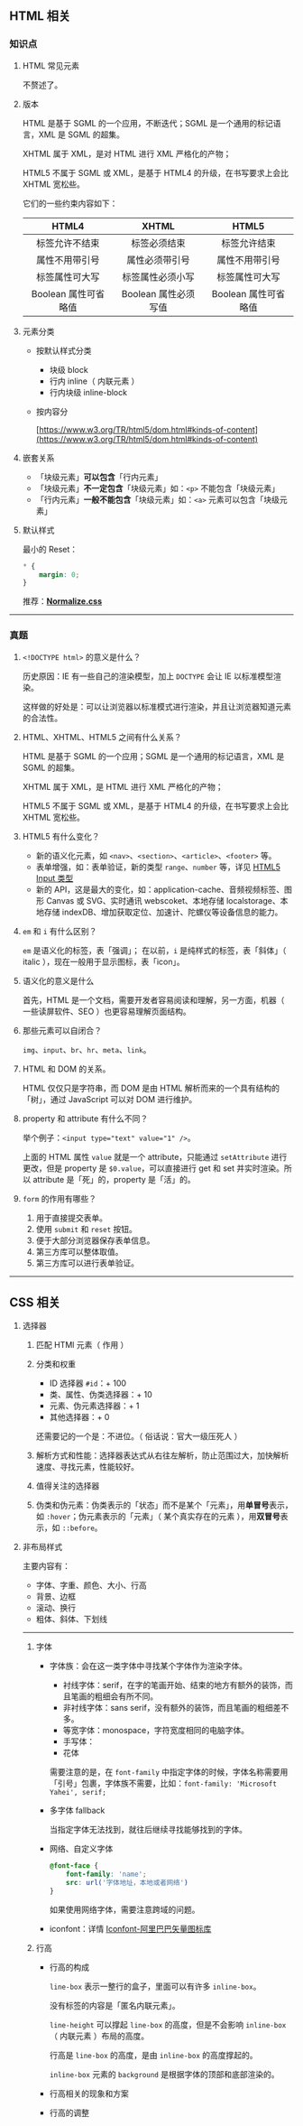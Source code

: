 ## HTML 相关

### 知识点

1. HTML 常见元素

    不赘述了。

2. 版本

    HTML 是基于 SGML 的一个应用，不断迭代；SGML 是一个通用的标记语言，XML 是 SGML 的超集。

    XHTML 属于 XML，是对 HTML 进行 XML 严格化的产物；

    HTML5 不属于 SGML 或 XML，是基于 HTML4 的升级，在书写要求上会比 XHTML 宽松些。

    它们的一些约束内容如下：

    |        HTML4         |        XHTML         |        HTML5         |
    | :------------------: | :------------------: | :------------------: |
    |    标签允许不结束    |     标签必须结束     |     标签允许结束     |
    |    属性不用带引号    |    属性必须带引号    |    属性不用带引号    |
    |    标签属性可大写    |   标签属性必须小写   |    标签属性可大写    |
    | Boolean 属性可省略值 | Boolean 属性必须写值 | Boolean 属性可省略值 |

3. 元素分类

    - 按默认样式分类
        - 块级 block
        - 行内 inline（ 内联元素 ）
        - 行内块级 inline-block
    - 按内容分
        
        [https://www.w3.org/TR/html5/dom.html#kinds-of-content](https://www.w3.org/TR/html5/dom.html#kinds-of-content)

4. 嵌套关系

    - 「块级元素」**可以包含**「行内元素」
    - 「块级元素」**不一定包含**「块级元素」如：`<p>` 不能包含「块级元素」
    - 「行内元素」**一般不能包含**「块级元素」如：`<a>` 元素可以包含「块级元素」

5. 默认样式

    最小的 Reset：

    ```css
    * {
        margin: 0;
    }
    ```

    推荐：[**Normalize.css**](https://necolas.github.io/normalize.css/)

---

### 真题

1.  `<!DOCTYPE html>` 的意义是什么？

    历史原因：IE 有一些自己的渲染模型，加上 `DOCTYPE` 会让 IE 以标准模型渲染。

    这样做的好处是：可以让浏览器以标准模式进行渲染，并且让浏览器知道元素的合法性。

2.  HTML、XHTML、HTML5 之间有什么关系？

    HTML 是基于 SGML 的一个应用；SGML 是一个通用的标记语言，XML 是 SGML 的超集。

    XHTML 属于 XML，是 HTML 进行 XML 严格化的产物；

    HTML5 不属于 SGML 或 XML，是基于 HTML4 的升级，在书写要求上会比 XHTML 宽松些。

3.  HTML5 有什么变化？

    - 新的语义化元素，如 `<nav>`、`<section>`、`<article>`、`<footer>` 等。
    - 表单增强，如：表单验证，新的类型 `range`、`number` 等，详见 [HTML5 Input 类型](http://www.w3school.com.cn/html5/html_5_form_input_types.asp)
    - 新的 API，这是最大的变化，如：application-cache、音频视频标签、图形 Canvas 或 SVG、实时通讯 webscoket、本地存储 localstorage、本地存储 indexDB、增加获取定位、加速计、陀螺仪等设备信息的能力。

4. `em` 和 `i` 有什么区别？

    `em` 是语义化的标签，表「强调」；
    在以前，`i` 是纯样式的标签，表「斜体」（ italic ），现在一般用于显示图标，表「icon」。

5. 语义化的意义是什么

    首先，HTML 是一个文档，需要开发者容易阅读和理解，另一方面，机器（ 一些读屏软件、SEO ）也更容易理解页面结构。

6. 那些元素可以自闭合？

    `img`、`input`、`br`、`hr`、`meta`、`link`。

7. HTML 和 DOM 的关系。

    HTML 仅仅只是字符串，而 DOM 是由 HTML 解析而来的一个具有结构的「树」，通过 JavaScript 可以对 DOM 进行维护。

8. property 和 attribute 有什么不同？

    举个例子：`<input type="text" value="1" />`。

    上面的 HTML 属性 `value` 就是一个 attribute，只能通过 `setAttribute` 进行更改，但是 property 是 `$0.value`，可以直接进行 get 和 set 并实时渲染。所以 attribute 是「死」的，property 是「活」的。

9. `form` 的作用有哪些？

    1. 用于直接提交表单。
    2. 使用 `submit` 和 `reset` 按钮。
    3. 便于大部分浏览器保存表单信息。
    4. 第三方库可以整体取值。
    5. 第三方库可以进行表单验证。

---

## CSS 相关

1. 选择器

    1. 匹配 HTMl 元素（ 作用 ）
    2. 分类和权重

        - ID 选择器 `#id`：+ 100
        - 类、属性、伪类选择器：+ 10
        - 元素、伪元素选择器：+ 1
        - 其他选择器：+ 0

        还需要记的一个是：不进位。（ 俗话说：官大一级压死人 ）

    3. 解析方式和性能：选择器表达式从右往左解析，防止范围过大，加快解析速度、寻找元素，性能较好。
    4. 值得关注的选择器
    5. 伪类和伪元素：伪类表示的「状态」而不是某个「元素」，用**单冒号**表示，如 `:hover`；伪元素表示的「元素」（ 某个真实存在的元素 ），用**双冒号**表示，如 `::before`。

2. 非布局样式

    主要内容有：

    - 字体、字重、颜色、大小、行高
    - 背景、边框
    - 滚动、换行
    - 粗体、斜体、下划线

    ---

    1. 字体

        - 字体族：会在这一类字体中寻找某个字体作为渲染字体。

            - 衬线字体：serif，在字的笔画开始、结束的地方有额外的装饰，而且笔画的粗细会有所不同。
            - 非衬线字体：sans serif，没有额外的装饰，而且笔画的粗细差不多。
            - 等宽字体：monospace，字符宽度相同的电脑字体。
            - 手写体：
            - 花体

            需要注意的是，在 `font-family` 中指定字体的时候，字体名称需要用「引号」包裹，字体族不需要，比如：`font-family: 'Microsoft Yahei', serif;`

        - 多字体 fallback

            当指定字体无法找到，就往后继续寻找能够找到的字体。

        - 网络、自定义字体

            ```css
            @font-face {
                font-family: 'name';
                src: url('字体地址，本地或者网络')
            }
            ```

            如果使用网络字体，需要注意跨域的问题。

        - iconfont：详情 [Iconfont-阿里巴巴矢量图标库](http://www.iconfont.cn/)

    2. 行高

        - 行高的构成

            `line-box` 表示一整行的盒子，里面可以有许多 `inline-box`。

            没有标签的内容是「匿名内联元素」。

            `line-height` 可以撑起 `line-box` 的高度，但是不会影响 `inline-box`（ 内联元素 ）布局的高度。

            行高是 `line-box` 的高度，是由 `inline-box` 的高度撑起的。

            `inline-box` 元素的 `background` 是根据字体的顶部和底部渲染的。

        - 行高相关的现象和方案
        - 行高的调整

